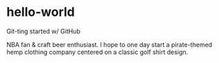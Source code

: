 # hello-world
Git-ting started w/ GitHub

NBA fan & craft beer enthusiast. I hope to one day start a pirate-themed hemp clothing company centered on a classic golf shirt design.
